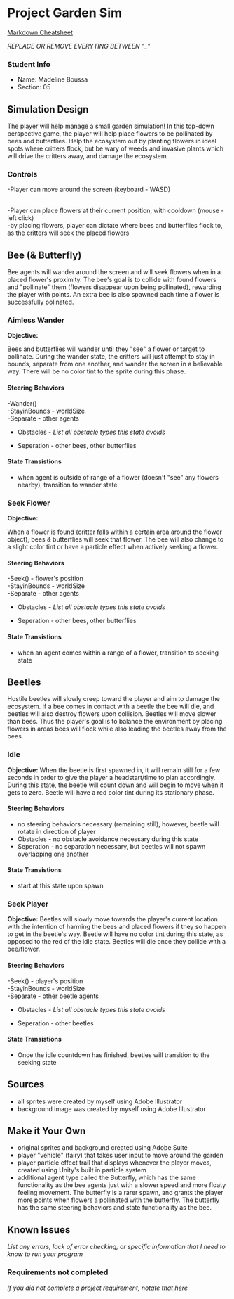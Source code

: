 # Project Garden Sim

[Markdown Cheatsheet](https://github.com/adam-p/markdown-here/wiki/Markdown-Here-Cheatsheet)

_REPLACE OR REMOVE EVERYTING BETWEEN "\_"_

### Student Info

-   Name: Madeline Boussa
-   Section: 05

## Simulation Design

The player will help manage a small garden simulation! In this top-down perspective game, the player will help place flowers to be pollinated by bees and butterflies. Help the ecosystem out by planting flowers in ideal spots where critters flock, but be wary of weeds and invasive plants which will drive the critters away, and damage the ecosystem.

### Controls  
   -Player can move around the screen (keyboard - WASD)
    
   <br>
   -Player can place flowers at their current position, with cooldown (mouse - left click)
    <br>  -by placing flowers, player can dictate where bees and butterflies flock to, as the critters will seek the placed flowers

## Bee (& Butterfly)

Bee agents will wander around the screen and will seek flowers when in a placed flower's proximity. The bee's goal is to collide with found flowers and "pollinate" them (flowers disappear upon being pollinated), rewarding the player with points. An extra bee is also spawned each time a flower is successfully polinated.

### Aimless Wander

**Objective:**

Bees and butterflies will wander until they "see" a flower or target to pollinate. During the wander state, the critters will just attempt to stay in bounds, separate from one another, and wander the screen in a believable way. There will be no color tint to the sprite during this phase.

#### Steering Behaviors

-Wander()
<br>-StayinBounds - worldSize
<br>-Separate - other agents


- Obstacles - _List all obstacle types this state avoids_


- Seperation - other bees, other butterflies
   
#### State Transistions

- when agent is outside of range of a flower (doesn't "see" any flowers nearby), transition to wander state
   
### Seek Flower

**Objective:** 

When a flower is found (critter falls within a certain area around the flower object), bees & butterflies will seek that flower. The bee will also change to a slight color tint or have a particle effect when actively seeking a flower.

#### Steering Behaviors

-Seek() - flower's position
<br>-StayinBounds - worldSize
<br>-Separate - other agents


- Obstacles - _List all obstacle types this state avoids_


- Seperation - other bees, other butterflies
   
#### State Transistions

- when an agent comes within a range of a flower, transition to seeking state

## Beetles

Hostile beetles will slowly creep toward the player and aim to damage the ecosystem. If a bee comes in contact with a beetle the bee will die, and beetles will also destroy flowers upon collision. Beetles will move slower than bees. Thus the player's goal is to balance the environment by placing flowers in areas bees will flock while also leading the beetles away from the bees.

### Idle

**Objective:** 
When the beetle is first spawned in, it will remain still for a few seconds in order to give the player a headstart/time to plan accordingly. During this state, the beetle will count down and will begin to move when it gets to zero. Beetle will have a red color tint during its stationary phase.

#### Steering Behaviors

- no steering behaviors necessary (remaining still), however, beetle will rotate in direction of player
- Obstacles - no obstacle avoidance necessary during this state
- Seperation - no separation necessary, but beetles will not spawn overlapping one another
   
#### State Transistions

- start at this state upon spawn
   
### Seek Player

**Objective:** 
Beetles will slowly move towards the player's current location with the intention of harming the bees and placed flowers if they so happen to get in the beetle's way. Beetle will have no color tint during this state, as opposed to the red of the idle state. Beetles will die once they collide with a bee/flower.

#### Steering Behaviors

-Seek() - player's position
<br>-StayinBounds - worldSize
<br>-Separate - other beetle agents


- Obstacles - _List all obstacle types this state avoids_


- Seperation - other beetles
   
#### State Transistions

- Once the idle countdown has finished, beetles will transition to the seeking state

## Sources

-   all sprites were created by myself using Adobe Illustrator
-   background image was created by myself using Adobe Illustrator

## Make it Your Own

- original sprites and background created using Adobe Suite
- player "vehicle" (fairy) that takes user input to move around the garden
- player particle effect trail that displays whenever the player moves, created using Unity's built in particle system
- additional agent type called the Butterfly, which has the same functionality as the bee agents just with a slower speed and more floaty feeling movement. The butterfly is a rarer spawn, and grants the player more points when flowers a pollinated with the butterfly. The butterfly has the same steering behaviors and state functionality as the bee.

## Known Issues

_List any errors, lack of error checking, or specific information that I need to know to run your program_

### Requirements not completed

_If you did not complete a project requirement, notate that here_

